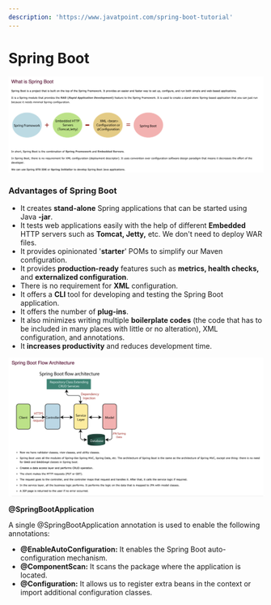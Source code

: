 ```yaml
---
description: 'https://www.javatpoint.com/spring-boot-tutorial'
---
```


# Spring Boot

![](../../.gitbook/assets/image%20%28254%29.png)

### Advantages of Spring Boot

* It creates **stand-alone** Spring applications that can be started using Java **-jar**.
* It tests web applications easily with the help of different **Embedded** HTTP servers such as **Tomcat, Jetty,** etc. We don't need to deploy WAR files.
* It provides opinionated '**starter**' POMs to simplify our Maven configuration.
* It provides **production-ready** features such as **metrics, health checks,** and **externalized configuration**.
* There is no requirement for **XML** configuration.
* It offers a **CLI** tool for developing and testing the Spring Boot application.
* It offers the number of **plug-ins**.
* It also minimizes writing multiple **boilerplate codes** \(the code that has to be included in many places with little or no alteration\), XML configuration, and annotations.
* It **increases productivity** and reduces development time.

![](../../.gitbook/assets/image%20%28252%29.png)





**@SpringBootApplication**

A single @SpringBootApplication annotation is used to enable the following annotations:

* **@EnableAutoConfiguration:** It enables the Spring Boot auto-configuration mechanism.
* **@ComponentScan:** It scans the package where the application is located.
* **@Configuration:** It allows us to register extra beans in the context or import additional configuration classes.

